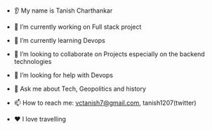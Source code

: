 
* 👂 My name is Tanish Charthankar

* 🔭 I’m currently working on Full stack project
* 🌱 I’m currently learning Devops
* 🤝 I’m looking to collaborate on Projects especially on the backend technologies
* 🤔 I’m looking for help with Devops
* 💬 Ask me about Tech, Geopolitics and history
* 📫 How to reach me: vctanish7@gmail.com, tanish1207(twitter)
* ❤️ I love travelling
